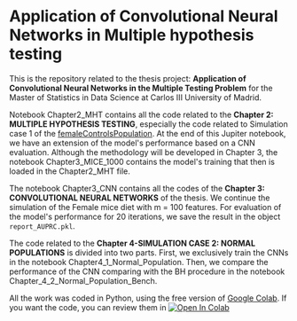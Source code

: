 Application of Convolutional Neural Networks in Multiple hypothesis testing
==============================

This is the repository related to the thesis project: **Application of Convolutional Neural Networks in the Multiple Testing Problem**  for the Master of Statistics in Data Science at Carlos III University of Madrid.

Notebook Chapter2_MHT contains all the code related to the **Chapter 2: MULTIPLE HYPOTHESIS TESTING**, especially the code related to Simulation case 1 of the 
[femaleControlsPopulation](https://raw.githubusercontent.com/genomicsclass/dagdata/master/inst/extdata/femaleControlsPopulation.csv). At the end of this Jupiter notebook, we have an extension of the model's performance based on a CNN evaluation. Although the methodology will be developed in Chapter 3, the notebook Chapter3_MICE_1000 contains the model's training that then is loaded in the Chapter2_MHT file.

The notebook Chapter3_CNN contains all the codes of the **Chapter 3: CONVOLUTIONAL NEURAL NETWORKS** of the thesis. We continue the simulation of the Female mice diet with m = 100 features. For evaluation of the model's performance for 20 iterations, we save the result in the object `report_AUPRC.pkl`.

The code related to the **Chapter 4-SIMULATION CASE 2: NORMAL POPULATIONS** is divided into two parts. First, we exclusively train the CNNs in the notebook Chapter4_1_Normal_Population. Then, we compare the performance of the CNN comparing with the BH procedure in the notebook Chapter_4_2_Normal_Population_Bench.

All the work was coded in Python, using the free version of [Google Colab](https://colab.research.google.com/notebooks/intro.ipynb). If you want the code, you can review them in  [![Open In Colab](https://colab.research.google.com/assets/colab-badge.svg)](https://colab.research.google.com/github/cconejov/Application_CNN_MHT_problems/)
